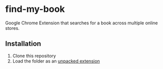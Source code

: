 # find-my-book

Google Chrome Extension that searches for a book across multiple online stores.

## Installation

1. Clone this repository
2. Load the folder as an [unpacked extension](https://webkul.com/blog/how-to-install-the-unpacked-extension-in-chrome/)
